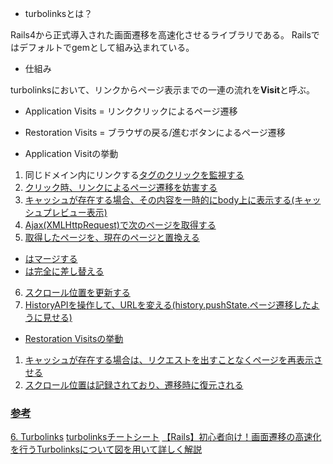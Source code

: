 - turbolinksとは？

Rails4から正式導入された画面遷移を高速化させるライブラリである。
Railsではデフォルトでgemとして組み込まれている。

- 仕組み

turbolinksにおいて、リンクからページ表示までの一連の流れを**Visit**と呼ぶ。
  - Application Visits = リンククリックによるページ遷移
  - Restoration Visits = ブラウザの戻る/進むボタンによるページ遷移

- Application Visitの挙動
1. 同じドメイン内にリンクする<a href>タグのクリックを監視する
2. クリック時、リンクによるページ遷移を妨害する
3. キャッシュが存在する場合、その内容を一時的にbody上に表示する(キャッシュプレビュー表示)
4. Ajax(XMLHttpRequest)で次のページを取得する
5. 取得したページを、現在のページと置換える
  - <head>はマージする
  - <body>は完全に差し替える
6. スクロール位置を更新する
7. HistoryAPIを操作して、URLを変える(history.pushState.ページ遷移したように見せる)

- Restoration Visitsの挙動
1. キャッシュが存在する場合は、リクエストを出すことなくページを再表示させる
2. スクロール位置は記録されており、遷移時に復元される

### 参考
[6. Turbolinks](https://www.techscore.com/tech/Ruby/rails-4.0/turbolinks/)
[turbolinksチートシート](https://qiita.com/morrr/items/54f4be21032a45fd4fe9)
[【Rails】初心者向け！画面遷移の高速化を行うTurbolinksについて図を用いて詳しく解説](https://techtechmedia.com/turbolinks-rails/)